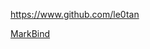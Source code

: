 
<!-- Give link to your github home page -->
<span id="github">https://www.github.com/le0tan</span>

<!-- Give your internal and external projects related to the module -->
<span id="projects">[MarkBind](https://github.com/MarkBind/markbind)</span>